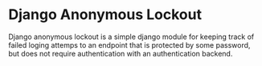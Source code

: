 # Django Anonymous Lockout

Django anonymous lockout is a simple django module for keeping track of failed loging attemps to an endpoint that is protected by some password, but does not require authentication with an authentication backend.
